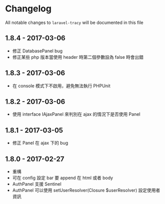 # Changelog

All notable changes to `laravel-tracy` will be documented in this file

## 1.8.4 - 2017-03-06

- 修正 DatabasePanel bug
- 修正某些 php 版本當使用 header 時第二個參數設為 false 時會出錯

## 1.8.3 - 2017-03-06

- 在 console 模式下不啟用，避免無法執行 PHPUnit

## 1.8.2 - 2017-03-06

- 使用 interface IAjaxPanel 來判別在 ajax 的情況下是否使用 Panel

## 1.8.1 - 2017-03-05

- 修正 Panel 在 ajax 下的 bug

## 1.8.0 - 2017-02-27

- 重構
- 可在 config 設定 bar 要 append 在 html 或者 body
- AuthPanel 支援 Sentinel
- AuthPanel 可以使用 setUserResolver(Closure $userResolver) 設定使用者資訊
